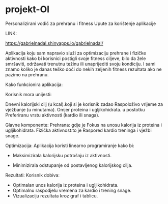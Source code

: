 # projekt-OI
Personalizirani vodič za prehranu i fitness Upute za korištenje aplikacije

LINK:


https://gabrielnadal.shinyapps.io/gabrielnadal/



Aplikacija koju sam napravio služi za optimizaciju prehrane i fizičke aktivnosti kako bi korisnici postigli svoje fitness ciljeve, bilo da žele smršaviti, održavati trenutnu težinu ili unaprijediti svoju kondiciju.
I sami znamo koliko je danas teško doći do nekih zeljenih fitness rezultata ako ne pazimo na prehranu.

Kako funkcionira aplikacija: 

Korisnik mora unijesti:

Dnevni kalorijski cilj (u kcal).koji si je korisnik zadao
Raspoloživo vrijeme za vježbanje (u minutama).
Omjer proteina i ugljikohidrata. u postotku 
Preferiranu vrstu aktivnosti (kardio ili snaga).


Glavne komponente:
Prehrana: gdje je Fokus na unosu kalorija iz proteina i ugljikohidrata.
Fizička aktivnost:to je Raspored kardio treninga i vježbi snage.


Optimizacija: 
Aplikacija koristi linearno programiranje kako bi:

- Maksimizirala kalorijsku potrošnju iz aktivnosti.

- Minimizirala odstupanje od postavljenog kalorijskog cilja.

Rezultati: Korisnik dobiva:

- Optimalan unos kalorija iz proteina i ugljikohidrata.
- Optimalnu raspodjelu vremena za kardio i trening snage.
- Vizualizaciju rezultata kroz graf i tablicu.




